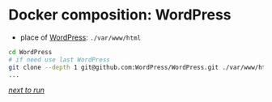 # Docker composition: WordPress

- place of <a href="https://github.com/wordpress/wordpress" target="_blank">WordPress</a>: `./var/www/html`

```sh
cd WordPress
# if need use last WordPress
git clone --depth 1 git@github.com:WordPress/WordPress.git ./var/www/html
...
```

*[next to run](/README.md#run-logs)*
